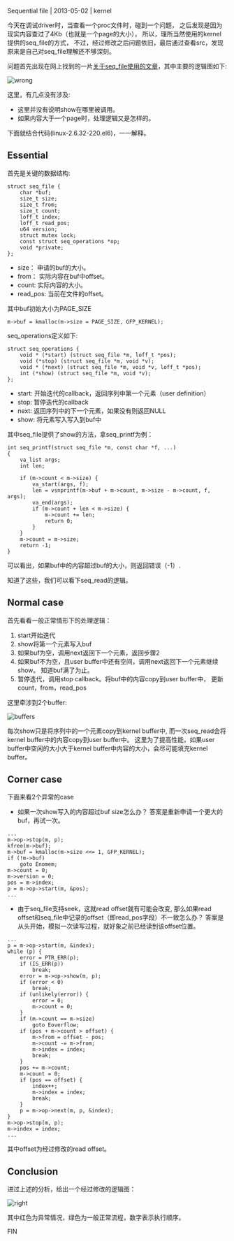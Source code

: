 Sequential file | 2013-05-02 | kernel

今天在调试driver时，当查看一个proc文件时，碰到一个问题，
之后发现是因为现实内容查过了4Kb（也就是一个page的大小），
所以，理所当然使用的kernel提供的seq_file的方式，
不过，经过修改之后问题依旧，最后通过查看src，发现原来是自己对seq_file理解还不够深刻。

问题首先出现在网上找到的一片[关于seq_file使用的文章][1]，其中主要的逻辑图如下:

![wrong](images/seq_file.png)

[1]: http://www.tldp.org/LDP/lkmpg/2.6/html/x861.html

这里，有几点没有涉及:

- 这里并没有说明show在哪里被调用。
- 如果内容大于一个page时，处理逻辑又是怎样的。

下面就结合代码(linux-2.6.32-220.el6)，一一解释。

## Essential



首先是关键的数据结构:

~~~ 
struct seq_file {
	char *buf;
	size_t size;
	size_t from;
	size_t count;
	loff_t index;
	loff_t read_pos;
	u64 version;
	struct mutex lock;
	const struct seq_operations *op;
	void *private;
};
~~~
- size： 申请的buf的大小。
- from： 实际内容在buf中offset。
- count: 实际内容的大小。
- read_pos: 当前在文件的offset。

其中buf初始大小为PAGE_SIZE

~~~ 
m->buf = kmalloc(m->size = PAGE_SIZE, GFP_KERNEL);
~~~

seq_operations定义如下:

~~~ 
struct seq_operations {
	void * (*start) (struct seq_file *m, loff_t *pos);
	void (*stop) (struct seq_file *m, void *v);
	void * (*next) (struct seq_file *m, void *v, loff_t *pos);
	int (*show) (struct seq_file *m, void *v);
};
~~~
- start: 开始迭代的callback，返回序列中第一个元素（user definition）
- stop: 暂停迭代的callback
- next: 返回序列中的下一个元素，如果没有则返回NULL
- show: 将元素写入写入到buf中

其中seq_file提供了show的方法，拿seq_printf为例：

~~~ 
int seq_printf(struct seq_file *m, const char *f, ...)
{
	va_list args;
	int len;

	if (m->count < m->size) {
		va_start(args, f);
		len = vsnprintf(m->buf + m->count, m->size - m->count, f, args);
		va_end(args);
		if (m->count + len < m->size) {
			m->count += len;
			return 0;
		}
	}
	m->count = m->size;
	return -1;
}
~~~
可以看出，如果buf中的内容超过buf的大小，则返回错误（-1）.

知道了这些，我们可以看下seq_read的逻辑。

## Normal case



首先看看一般正常情形下的处理逻辑：

1. start开始迭代
2. show将第一个元素写入buf
3. 如果buf为空，调用next返回下一个元素，返回步骤2
4. 如果buf不为空，且user buffer中还有空间，调用next返回下一个元素继续show。
知道buf满了为止。
5. 暂停迭代，调用stop callback。将buf中的内容copy到user buffer中，
更新count，from，read_pos

这里牵涉到2个buffer:

![buffers](images/linux/seq_buffer.png)

每次show只是将序列中的一个元素copy到kernel buffer中, 
而一次seq_read会将kernel buffer中的内容copy到user buffer中。
这里为了提高性能，如果user buffer中空闲的大小大于kernel
buffer中内容的大小，会尽可能填充kernel buffer。

## Corner case



下面来看2个异常的case

- 如果一次show写入的内容超过buf size怎么办？
答案是重新申请一个更大的buf，再试一次。

~~~ 
...
m->op->stop(m, p);
kfree(m->buf);
m->buf = kmalloc(m->size <<= 1, GFP_KERNEL);
if (!m->buf)
	goto Enomem;
m->count = 0;
m->version = 0;
pos = m->index;
p = m->op->start(m, &pos);
...
~~~

- 由于seq_file支持seek，这就read offset就有可能会改变,
那么如果read offset和seq_file中记录的offset（即read_pos字段）不一致怎么办？
答案是从头开始，模拟一次读写过程，就好象之前已经读到该offset位置。

~~~ 
...
p = m->op->start(m, &index);
while (p) {
	error = PTR_ERR(p);
	if (IS_ERR(p))
		break;
	error = m->op->show(m, p);
	if (error < 0)
		break;
	if (unlikely(error)) {
		error = 0;
		m->count = 0;
	}
	if (m->count == m->size)
		goto Eoverflow;
	if (pos + m->count > offset) {
		m->from = offset - pos;
		m->count -= m->from;
		m->index = index;
		break;
	}
	pos += m->count;
	m->count = 0;
	if (pos == offset) {
		index++;
		m->index = index;
		break;
	}
	p = m->op->next(m, p, &index);
}
m->op->stop(m, p);
m->index = index;
...
~~~
其中offset为经过修改的read offset。

## Conclusion



进过上述的分析，给出一个经过修改的逻辑图：

![right](images/linux/seq_right.png)

其中红色为异常情况，绿色为一般正常流程，数字表示执行顺序。

FIN
